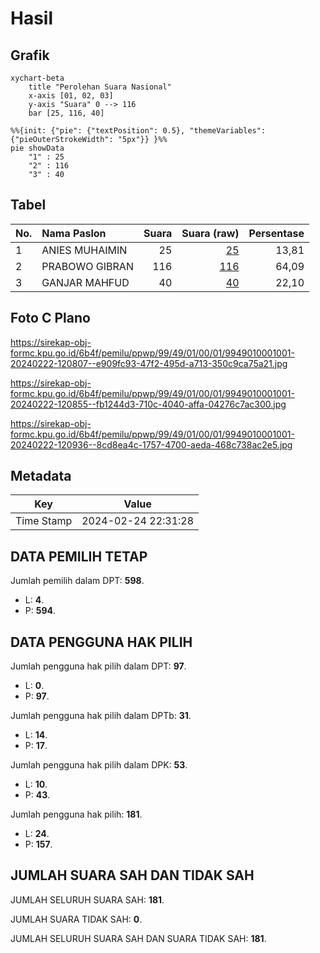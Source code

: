 # Hasil

## Grafik

```mermaid
xychart-beta
    title "Perolehan Suara Nasional"
    x-axis [01, 02, 03]
    y-axis "Suara" 0 --> 116
    bar [25, 116, 40]
```

```mermaid
%%{init: {"pie": {"textPosition": 0.5}, "themeVariables": {"pieOuterStrokeWidth": "5px"}} }%%
pie showData
    "1" : 25
    "2" : 116
    "3" : 40
```

## Tabel

| No. | Nama Paslon    | Suara | Suara (raw) | Persentase |
|:--- |:-------------- | -----:| -----------:| ----------:|
| 1   | ANIES MUHAIMIN | 25    | [25][p-1]   | 13,81      |
| 2   | PRABOWO GIBRAN | 116   | [116][p-2]  | 64,09      |
| 3   | GANJAR MAHFUD  | 40    | [40][p-3]   | 22,10      |


[p-1]: https://github.com/gigit-pemilu/pemilu-2024/blob/main/pilpres/hitung-suara/sub/99-luar-negeri/sub/49-hong-kong-republik-rakyat-tiongkok/sub/01-hong-kong-republik-rakyat-tiongkok/sub/0001-hong-kong-republik-rakyat-tiongkok/sub/001-tps/sub/paslon-1.txt
[p-2]: https://github.com/gigit-pemilu/pemilu-2024/blob/main/pilpres/hitung-suara/sub/99-luar-negeri/sub/49-hong-kong-republik-rakyat-tiongkok/sub/01-hong-kong-republik-rakyat-tiongkok/sub/0001-hong-kong-republik-rakyat-tiongkok/sub/001-tps/sub/paslon-2.txt
[p-3]: https://github.com/gigit-pemilu/pemilu-2024/blob/main/pilpres/hitung-suara/sub/99-luar-negeri/sub/49-hong-kong-republik-rakyat-tiongkok/sub/01-hong-kong-republik-rakyat-tiongkok/sub/0001-hong-kong-republik-rakyat-tiongkok/sub/001-tps/sub/paslon-3.txt

## Foto C Plano

https://sirekap-obj-formc.kpu.go.id/6b4f/pemilu/ppwp/99/49/01/00/01/9949010001001-20240222-120807--e909fc93-47f2-495d-a713-350c9ca75a21.jpg

https://sirekap-obj-formc.kpu.go.id/6b4f/pemilu/ppwp/99/49/01/00/01/9949010001001-20240222-120855--fb1244d3-710c-4040-affa-04276c7ac300.jpg

https://sirekap-obj-formc.kpu.go.id/6b4f/pemilu/ppwp/99/49/01/00/01/9949010001001-20240222-120936--8cd8ea4c-1757-4700-aeda-468c738ac2e5.jpg


## Metadata

| Key        | Value               |
| ---------- | ------------------- |
| Time Stamp | 2024-02-24 22:31:28 |


## DATA PEMILIH TETAP

Jumlah pemilih dalam DPT: **598**.
 * L: **4**.
 * P: **594**.

## DATA PENGGUNA HAK PILIH

Jumlah pengguna hak pilih dalam DPT: **97**.
 * L: **0**.
 * P: **97**.

Jumlah pengguna hak pilih dalam DPTb: **31**.
 * L: **14**.
 * P: **17**.

Jumlah pengguna hak pilih dalam DPK: **53**.
 * L: **10**.
 * P: **43**.

Jumlah pengguna hak pilih: **181**.
 * L: **24**.
 * P: **157**.

## JUMLAH SUARA SAH DAN TIDAK SAH

JUMLAH SELURUH SUARA SAH: **181**.

JUMLAH SUARA TIDAK SAH: **0**.

JUMLAH SELURUH SUARA SAH DAN SUARA TIDAK SAH: **181**.



